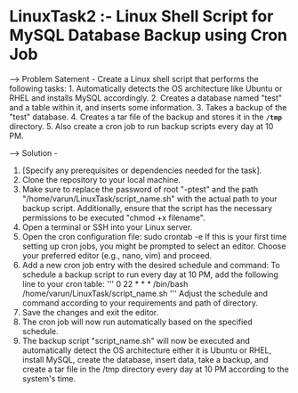 # LinuxTask2 :- Linux Shell Script for MySQL Database Backup using Cron Job

--> Problem Satement - Create a Linux shell script that performs the following tasks:
    1. Automatically detects the OS architecture like Ubuntu or RHEL and installs MySQL accordingly.
    2. Creates a database named "test" and a table within it, and inserts some information.
    3. Takes a backup of the "test" database.
    4. Creates a tar file of the backup and stores it in the **`/tmp`** directory.
    5. Also create a cron job to run backup scripts every day at 10 PM.

--> Solution -
1. [Specify any prerequisites or dependencies needed for the task].
2. Clone the repository to your local machine.
3. Make sure to replace the password of root "-ptest" and the path "/home/varun/LinuxTask/script_name.sh" with the actual path to your backup script. Additionally, ensure that the script has the   necessary permissions to be executed "chmod +x filename".
4. Open a terminal or SSH into your Linux server.
5. Open the cron configuration file: sudo crontab -e
   If this is your first time setting up cron jobs, you might be prompted to select an editor. Choose your preferred editor (e.g., nano, vim) and proceed.
6. Add a new cron job entry with the desired schedule and command:
   To schedule a backup script to run every day at 10 PM, add the following line to your cron table:
   '''  0 22 * * * /bin/bash /home/varun/LinuxTask/script_name.sh  '''
   Adjust the schedule and command according to your requirements and path of directory.
7. Save the changes and exit the editor.
8. The cron job will now run automatically based on the specified schedule.
9. The backup script "script_name.sh" will now be executed and automatically detect the OS architecture either it is Ubuntu or RHEL, install MySQL, create the database, insert data, take a backup, and create a tar file in the /tmp directory every day at 10 PM according to the system's time.
